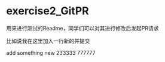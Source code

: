 # exercise2_GitPR
用来进行测试的Readme，同学们可以对其进行修改后发起PR请求

比如说我在这里加入一行新的并提交

add something new 233333
777777